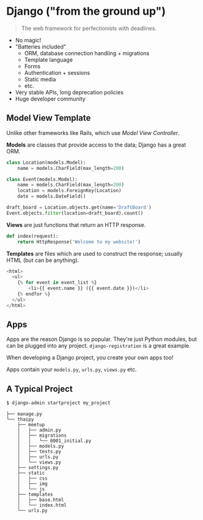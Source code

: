 Django ("from the ground up")
=============================

> The web framework for perfectionists with deadlines.

* No magic!
* "Batteries included"
  - ORM, database connection handling + migrations
  - Template language
  - Forms
  - Authentication + sessions
  - Static media
  - etc.
* Very stable APIs, long deprecation policies
* Huge developer community

## Model View Template

Unlike other frameworks like Rails, which use _Model View Controller_.

**Models** are classes that provide access to the data; Django has a great ORM.

```py
class Location(models.Model):
    name = models.CharField(max_length=200)

class Event(models.Model):
    name = models.CharField(max_length=200)
    location = models.ForeignKey(Location)
    date = models.DateField()

draft_board = Location.objects.get(name='DraftBoard')
Event.objects.filter(location=draft_board).count()
```

**Views** are just functions that return an HTTP response.

```py
def index(request):
    return HttpResponse('Welcome to my website!')
```

**Templates** are files which are used to construct the response; usually HTML (but can be anything).

```py
<html>
  <ul>
    {% for event in event_list %}
        <li>{{ event.name }} ({{ event.date }})</li>
    {% endfor %}
  </ul>
</html>
```

## Apps

Apps are the reason Django is so popular. They're just Python modules, but can be plugged into any project. `django-registration` is a great example.

When developing a Django project, you create your own apps too!

Apps contain your `models.py`, `urls.py`, `views.py` etc.

## A Typical Project

```sh
$ django-admin startproject my_project
```

```
├── manage.py
└── thaipy
    ├── meetup
    │   ├── admin.py
    │   ├── migrations
    │   │   └── 0001_initial.py
    │   ├── models.py
    │   ├── tests.py
    │   ├── urls.py
    │   └── views.py
    ├── settings.py
    ├── static
    │   ├── css
    │   ├── img
    │   └── js
    ├── templates
    │   ├── base.html
    │   └── index.html
    └── urls.py
```